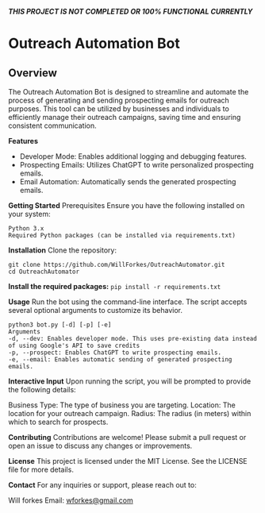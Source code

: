 ***THIS PROJECT IS NOT COMPLETED OR 100% FUNCTIONAL CURRENTLY***

# Outreach Automation Bot
## Overview
The Outreach Automation Bot is designed to streamline and automate the process of generating and sending prospecting emails for outreach purposes. This tool can be utilized by businesses and individuals to efficiently manage their outreach campaigns, saving time and ensuring consistent communication.

**Features**
- Developer Mode: Enables additional logging and debugging features.
- Prospecting Emails: Utilizes ChatGPT to write personalized prospecting emails.
- Email Automation: Automatically sends the generated prospecting emails.

**Getting Started**
Prerequisites
Ensure you have the following installed on your system:
```
Python 3.x
Required Python packages (can be installed via requirements.txt)
```

**Installation**
Clone the repository:
```
git clone https://github.com/WillForkes/OutreachAutomator.git
cd OutreachAutomator
```

**Install the required packages:**
`pip install -r requirements.txt`

**Usage**
Run the bot using the command-line interface. The script accepts several optional arguments to customize its behavior.

```
python3 bot.py [-d] [-p] [-e]
Arguments
-d, --dev: Enables developer mode. This uses pre-existing data instead of using Google's API to save credits
-p, --prospect: Enables ChatGPT to write prospecting emails.
-e, --email: Enables automatic sending of generated prospecting emails.
```


**Interactive Input**
Upon running the script, you will be prompted to provide the following details:

Business Type: The type of business you are targeting.
Location: The location for your outreach campaign.
Radius: The radius (in meters) within which to search for prospects.

**Contributing**
Contributions are welcome! Please submit a pull request or open an issue to discuss any changes or improvements.

**License**
This project is licensed under the MIT License. See the LICENSE file for more details.

**Contact**
For any inquiries or support, please reach out to:

Will forkes
Email: wforkes@gmail.com
